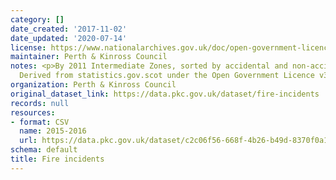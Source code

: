 ```yaml
---
category: []
date_created: '2017-11-02'
date_updated: '2020-07-14'
license: https://www.nationalarchives.gov.uk/doc/open-government-licence/version/3/
maintainer: Perth & Kinross Council
notes: <p>By 2011 Intermediate Zones, sorted by accidental and non-accidental fires.
  Derived from statistics.gov.scot under the Open Government Licence v3.0</p>
organization: Perth & Kinross Council
original_dataset_link: https://data.pkc.gov.uk/dataset/fire-incidents
records: null
resources:
- format: CSV
  name: 2015-2016
  url: https://data.pkc.gov.uk/dataset/c2c06f56-668f-4b26-b49d-8370f0a16d85/resource/4c5e3768-380e-4673-a4d3-7a0a2330dc41/download/f71b5650-b357-4b49-b21e-44198834574d.csv
schema: default
title: Fire incidents
---
```

